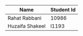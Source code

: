 | Name          | Student Id    |
| ------------- | ------------- |
| Rahat Rabbani | 10986         |
|Huzaifa Shakeel| l1193         |
